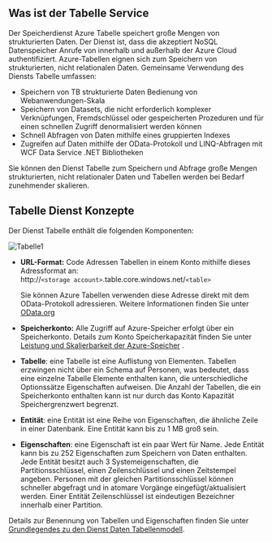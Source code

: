 ## <a name="what-is-the-table-service"></a>Was ist der Tabelle Service

Der Speicherdienst Azure Tabelle speichert große Mengen von strukturierten Daten. Der Dienst ist, dass die akzeptiert NoSQL Datenspeicher Anrufe von innerhalb und außerhalb der Azure Cloud authentifiziert. Azure-Tabellen eignen sich zum Speichern von strukturierten, nicht relationalen Daten. Gemeinsame Verwendung des Diensts Tabelle umfassen:

-   Speichern von TB strukturierte Daten Bedienung von Webanwendungen-Skala
-   Speichern von Datasets, die nicht erforderlich komplexer Verknüpfungen, Fremdschlüssel oder gespeicherten Prozeduren und für einen schnellen Zugriff denormalisiert werden können
-   Schnell Abfragen von Daten mithilfe eines gruppierten Indexes
-   Zugreifen auf Daten mithilfe der OData-Protokoll und LINQ-Abfragen mit WCF Data Service .NET Bibliotheken

Sie können den Dienst Tabelle zum Speichern und Abfrage große Mengen strukturierten, nicht relationaler Daten und Tabellen werden bei Bedarf zunehmender skalieren.

## <a name="table-service-concepts"></a>Tabelle Dienst Konzepte

Der Dienst Tabelle enthält die folgenden Komponenten:

![Tabelle1][Table1]

-   **URL-Format:** Code Adressen Tabellen in einem Konto mithilfe dieses Adressformat an:   
    http://`<storage account>`.table.core.windows.net/`<table>`  
      
    Sie können Azure Tabellen verwenden diese Adresse direkt mit dem OData-Protokoll adressieren. Weitere Informationen finden Sie unter [OData.org][]

-   **Speicherkonto:** Alle Zugriff auf Azure-Speicher erfolgt über ein Speicherkonto. Details zum Konto Speicherkapazität finden Sie unter [Leistung und Skalierbarkeit der Azure-Speicher](storage-scalability-targets.md) .

-   **Tabelle**: eine Tabelle ist eine Auflistung von Elementen. Tabellen erzwingen nicht über ein Schema auf Personen, was bedeutet, dass eine einzelne Tabelle Elemente enthalten kann, die unterschiedliche Optionssätze Eigenschaften aufweisen. Die Anzahl der Tabellen, die ein Speicherkonto enthalten kann ist nur durch das Konto Kapazität Speichergrenzwert begrenzt.

-   **Entität**: eine Entität ist eine Reihe von Eigenschaften, die ähnliche Zeile in einer Datenbank. Eine Entität kann bis zu 1 MB groß sein.

-   **Eigenschaften**: eine Eigenschaft ist ein paar Wert für Name. Jede Entität kann bis zu 252 Eigenschaften zum Speichern von Daten enthalten. Jede Entität besitzt auch 3 Systemeigenschaften, die Partitionsschlüssel, einen Zeilenschlüssel und einen Zeitstempel angeben. Personen mit der gleichen Partitionsschlüssel können schneller abgefragt und in atomare Vorgänge eingefügt/aktualisiert werden. Einer Entität Zeilenschlüssel ist eindeutigen Bezeichner innerhalb einer Partition.

Details zur Benennung von Tabellen und Eigenschaften finden Sie unter [Grundlegendes zu den Dienst Daten Tabellenmodell](https://msdn.microsoft.com/library/azure/dd179338.aspx).
  
  [Table1]: ./media/storage-table-concepts-include/table1.png
  [OData.org]: http://www.odata.org/
